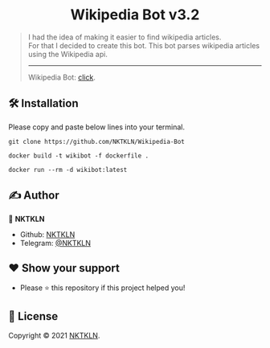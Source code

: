 <h1 align="center">Wikipedia Bot v3.2</h1>

> I had the idea of making it easier to find wikipedia articles.<br>For that I decided to create this bot. This bot parses wikipedia articles using the Wikipedia api.<br><hr>
Wikipedia Bot: <a href="https://t.me/NKTKLN_Wiki_bot">click</a>.

## 🛠 Installation

Please copy and paste below lines into your terminal.

```shell script
git clone https://github.com/NKTKLN/Wikipedia-Bot
```

```shell script
docker build -t wikibot -f dockerfile .
```

```shell script
docker run --rm -d wikibot:latest
```

## ✍️ Author

👤 **NKTKLN**

- Github: [NKTKLN](https://github.com/NKTKLN)
- Telegram: [@NKTKLN](https://t.me/NKTKLN)

## ❤️ Show your support

- Please ⭐️ this repository if this project helped you!

## 📝 License

Copyright © 2021 [NKTKLN](https://github.com/NKTKLN).<br />

